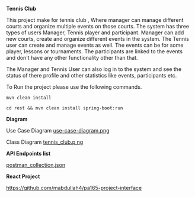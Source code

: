 **Tennis Club**


This project make for tennis club , Where manager can manage 
different courts and organize multiple events on 
those courts. The system has three types of users Manager, Tennis player and participant.
Manager can add new courts, create and organize different events in the system.
The Tennis user can create and manage events as well. The events can be for some player,
lessons or tournaments. The participants are linked to the events and don't have any
other functionality other than that.

The Manager and Tennis User can also log in to the system and see the status of 
there profile and other statistics like events, participants etc.

To Run the project please use the following commands.

`mvn clean install`

`cd rest && mvn clean install spring-boot:run`

**Diagram**

Use Case Diagram
 [use-case-diagram.png](use-case-diagram.png)

Class Diagram
[tennis_club.p
ng](tennis_club.png)

**API Endpoints list**

[postman_collection.json](PA165-Project.postman_collection.json)

**React Project**

https://github.com/mabdullah4/pa165-project-interface
